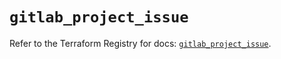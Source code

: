 # `gitlab_project_issue`

Refer to the Terraform Registry for docs: [`gitlab_project_issue`](https://registry.terraform.io/providers/gitlabhq/gitlab/18.1.0/docs/resources/project_issue).
